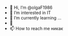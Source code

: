 - 👋 Hi, I’m @olgaF1986
- 👀 I’m interested in  IT
- 🌱 I’m currently learning ...
- 💞
- 📫 How to reach me  никак
<!--![Снимок экрана (1)](https://user-images.githubusercontent.com/103655270/167258234-f2742d17-87de-4b9e-bcd9-e4337d7ef7a0.png)

olgaF1986/olgaF1986 is a ✨ special ✨ repository because its `README.md` (this file) appears on your GitHub profile.
You can click the Preview link to take a look at your changes.
--->
